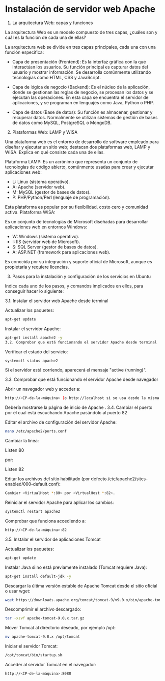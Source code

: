 # Instalación de servidor web Apache

1. La arquitectura Web: capas y funciones

La arquitectura Web es un modelo compuesto de tres capas, ¿cuáles son y cuál es la función de cada una de ellas?

La arquitectura web se divide en tres capas principales, cada una con una función específica:

- Capa de presentación (Frontend):
  Es la interfaz gráfica con la que interactúan los usuarios. Su función principal es capturar datos del usuario y mostrar información. Se desarrolla comúnmente utilizando tecnologías como HTML, CSS y JavaScript.

- Capa de lógica de negocio (Backend):
  Es el núcleo de la aplicación, donde se gestionan las reglas de negocio, se procesan los datos y se ejecutan las operaciones. En esta capa se encuentra el servidor de aplicaciones, y se programan en lenguajes como Java, Python o PHP.

- Capa de datos (Base de datos):
  Su función es almacenar, gestionar y recuperar datos. Normalmente se utilizan sistemas de gestión de bases de datos como MySQL, PostgreSQL o MongoDB.

2. Plataformas Web: LAMP y WISA

Una plataforma web es el entorno de desarrollo de software empleado para diseñar y ejecutar un sitio web; destacan dos plataformas web, LAMP y WISA. Explica en qué consiste cada una de ellas.

Plataforma LAMP:
Es un acrónimo que representa un conjunto de tecnologías de código abierto, comúnmente usadas para crear y ejecutar aplicaciones web:

- L: Linux (sistema operativo).
- A: Apache (servidor web).
- M: MySQL (gestor de bases de datos).
- P: PHP/Python/Perl (lenguaje de programación).

Esta plataforma es popular por su flexibilidad, costo cero y comunidad activa.
Plataforma WISA:

Es un conjunto de tecnologías de Microsoft diseñadas para desarrollar aplicaciones web en entornos Windows:

- W: Windows (sistema operativo).
- I: IIS (servidor web de Microsoft).
- S: SQL Server (gestor de bases de datos).
- A: ASP.NET (framework para aplicaciones web).

Es conocida por su integración y soporte oficial de Microsoft, aunque es propietaria y requiere licencias.

3. Pasos para la instalación y configuración de los servicios en Ubuntu

Indica cada uno de los pasos, y comandos implicados en ellos, para conseguir hacer lo siguiente:

3.1. Instalar el servidor web Apache desde terminal

Actualizar los paquetes:

```bash
apt-get update
```

Instalar el servidor Apache:

```bash
apt-get install apache2 -y
3.2. Comprobar que está funcionando el servidor Apache desde terminal
```

Verificar el estado del servicio:

```bash
systemctl status apache2
```

Si el servidor está corriendo, aparecerá el mensaje "active (running)".

3.3. Comprobar que está funcionando el servidor Apache desde navegador

Abrir un navegador web y acceder a:

```bash
http://<IP-de-la-máquina> (o http://localhost si se usa desde la misma máquina).
```

Debería mostrarse la página de inicio de Apache
.
3.4. Cambiar el puerto por el cual está escuchando Apache pasándolo al puerto 82

Editar el archivo de configuración del servidor Apache:

```bash
nano /etc/apache2/ports.conf
```

Cambiar la línea:

Listen 80

por:

Listen 82

Editar los archivos del sitio habilitado (por defecto /etc/apache2/sites-enabled/000-default.conf):

```bash
Cambiar <VirtualHost *:80> por <VirtualHost *:82>.
```

Reiniciar el servidor Apache para aplicar los cambios:

```bash
systemctl restart apache2
```

Comprobar que funciona accediendo a:

```bash
http://<IP-de-la-máquina>:82
```

3.5. Instalar el servidor de aplicaciones Tomcat

Actualizar los paquetes:

```bash
apt-get update
```

Instalar Java si no está previamente instalado (Tomcat requiere Java):

```bash
apt-get install default-jdk -y
```

Descargar la última versión estable de Apache Tomcat desde el sitio oficial o usar wget:

```bash
wget https://downloads.apache.org/tomcat/tomcat-9/v9.0.x/bin/apache-tomcat-9.0.x.tar.gz
```

Descomprimir el archivo descargado:

```bash
tar -xzvf apache-tomcat-9.0.x.tar.gz
```

Mover Tomcat al directorio deseado, por ejemplo /opt:

```bash
mv apache-tomcat-9.0.x /opt/tomcat
```

Iniciar el servidor Tomcat:

```bash
/opt/tomcat/bin/startup.sh
```

Acceder al servidor Tomcat en el navegador:

```bash
http://<IP-de-la-máquina>:8080
```
